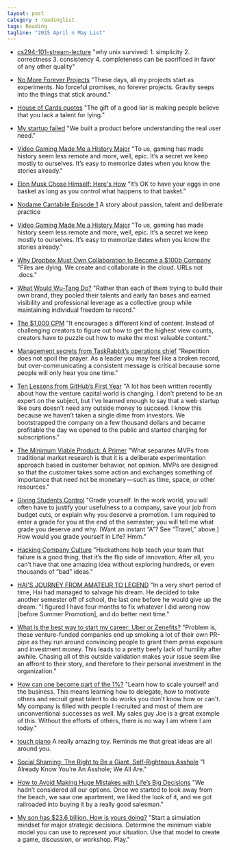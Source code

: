 ```yaml
---
layout: post
category : readinglist
tags: Reading
tagline: "2015 April n May List"
---
```


* [cs294-101-stream-lecture](https://github.com/substack/cs294-101-streams-lecture) "why unix survived: 1. simplicity 2. correctness 3. consistency 4. completeness can be sacrificed in favor of any other quality"

* [No More Forever Projects](https://medium.com/@dianakimball/no-more-forever-projects-c36b006b51e3) "These days, all my projects start as experiments. No forceful promises, no forever projects. Gravity seeps into the things that stick around."
* [House of Cards quotes](http://houseofcardsquotes.tumblr.com/) "The gift of a good liar is making people believe that you lack a talent for lying."
* [My startup failed](https://medium.com/@jasonhuertas/my-startup-failed-6c54bd68c654) "We built a product before understanding the real user need."
* [Video Gaming Made Me a History Major](https://medium.com/bright/video-gaming-made-me-a-history-major-feddbce24c9e) "To us, gaming has made history seem less remote and more, well, epic. It’s a secret we keep mostly to ourselves. It’s easy to memorize dates when you know the stories already."
* [Elon Musk Chose Himself: Here's How](http://us5.campaign-archive1.com/?u=ca6ae38471d227b05e07a47e9&id=994dda80bd) “It’s OK to have your eggs in one basket as long as you control what happens to that basket.”
* [Nodame Cantabile Episode 1](https://www.youtube.com/watch?v=Pbac0UjJZ24) A story about passion, talent and deliberate practice
* [Video Gaming Made Me a History Major](https://medium.com/bright/video-gaming-made-me-a-history-major-feddbce24c9e) "To us, gaming has made history seem less remote and more, well, epic. It’s a secret we keep mostly to ourselves. It’s easy to memorize dates when you know the stories already."
* [Why Dropbox Must Own Collaboration to Become a $100b Company](https://medium.com/@jasonyogeshshah/why-dropbox-needs-to-own-collaboration-to-become-a-100b-company-af3c5cc527af) "Files are dying. We create and collaborate in the cloud. URLs not .docs."
* [What Would Wu-Tang Do?](https://medium.com/@molbarton/what-would-wu-tang-do-d9983c35ad26) "Rather than each of them trying to build their own brand, they pooled their talents and early fan bases and earned visibility and professional leverage as a collective group while maintaining individual freedom to record."
* [The $1,000 CPM](https://medium.com/@hankgreen/the-1-000-cpm-f92717506a4b) "It encourages a different kind of content. Instead of challenging creators to figure out how to get the highest view counts, creators have to puzzle out how to make the most valuable content."
* [Management secrets from TaskRabbit’s operations chief](https://medium.com/@GoogleVentures/management-secrets-from-taskrabbit-s-operations-chief-22bea6989c4a) "Repetition does not spoil the prayer. As a leader you may feel like a broken record, but over-communicating a consistent message is critical because some people will only hear you one time."
* [Ten Lessons from GitHub’s First Year](http://tom.preston-werner.com/2011/03/29/ten-lessons-from-githubs-first-year.html) "A lot has been written recently about how the venture capital world is changing. I don’t pretend to be an expert on the subject, but I’ve learned enough to say that a web startup like ours doesn’t need any outside money to succeed. I know this because we haven’t taken a single dime from investors. We bootstrapped the company on a few thousand dollars and became profitable the day we opened to the public and started charging for subscriptions."
* [The Minimum Viable Product: A Primer](https://medium.com/galleys/the-minimum-viable-product-a-primer-3d9a76dd5213) "What separates MVPs from traditional market research is that it is a deliberate experimentation approach based in customer behavior, not opinion. MVPs are designed so that the customer takes some action and exchanges something of importance that need not be monetary — such as time, space, or other resources."
* [Giving Students Control](https://medium.com/synapse/alted-giving-students-control-cdc5a03b277b) "Grade yourself. In the work world, you will often have to justify your usefulness to a company, save your job from budget cuts, or explain why you deserve a promotion. I am required to enter a grade for you at the end of the semester; you will tell me what grade you deserve and why. (Want an instant “A”? See “Travel,” above.) How would you grade yourself in Life? Hmm."
* [Hacking Company Culture](https://medium.com/@pedramkeyani/hacking-company-culture-1daa3be1d769) "Hackathons help teach your team that failure is a good thing, that it’s the flip side of innovation. After all, you can’t have that one amazing idea without exploring hundreds, or even thousands of “bad” ideas."
* [HAI'S JOURNEY FROM AMATEUR TO LEGEND](http://na.lolesports.com/articles/hais-journey-amateur-legend) "In a very short period of time, Hai had managed to salvage his dream. He decided to take another semester off of school, the last one before he would give up the dream. "I figured I have four months to fix whatever I did wrong now [before Summer Promotion], and do better next time."
* [What is the best way to start my career: Uber or Zenefits?](https://www.quora.com/What-is-the-best-way-to-start-my-career-Uber-or-Zenefits) "Problem is, these venture-funded companies end up smoking a lot of their own PR-pipe as they run around convincing people to grant them press exposure and investment money.
This leads to a pretty beefy lack of humility after awhile. Chasing all of this outside validation makes your issue seem like an affront to their story, and therefore to their personal investment in the organization."
* [How can one become part of the 1%?](http://www.quora.com/How-can-one-become-part-of-the-1) "Learn how to scale yourself and the business. This means learning how to delegate, how to motivate others and recruit great talent to do works you don't know how or can't. My company is filled with people I recruited and most of them are unconventional successes as well. My sales guy Joe is a great example of this. Without the efforts of others, there is no way I am where I am today."
* [touch piano](http://touchpianist.com/) A really amazing toy. Reminds me that great ideas are all around you.
* [Social Shaming: The Right to Be a Giant, Self-Righteous Asshole](https://medium.com/@MarcCalderaro/social-shaming-88dbb03c6bf0) "I Already Know You’re An Asshole; We All Are."
* [How to Avoid Making Huge Mistakes with Life’s Big Decisions](https://medium.com/@evolvable/how-to-avoid-making-huge-mistakes-with-life-s-big-decisions-2e9a71af00bc) "We hadn’t considered all our options. Once we started to look away from the beach, we saw one apartment, we liked the look of it, and we got railroaded into buying it by a really good salesman."
* [My son has $23.6 billion. How is yours doing?](https://medium.com/@Ken_Rosen/my-son-has-23-6-billion-how-is-yours-doing-a03893b672ac) "Start a simulation mindset for major strategic decisions. Determine the minimum viable model you can use to represent your situation. Use that model to create a game, discussion, or workshop. Play."
